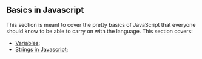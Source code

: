 ## Basics in Javascript

This section is meant to cover the pretty basics of JavaScript that everyone should know to be able to carry on with the language.
This section covers:
- [Variables](https://github.com/luizgdsmdev/Javascript-studies/blob/main/basics/variables/intro.md);
- [Strings in Javascript](https://github.com/luizgdsmdev/Javascript-studies/blob/main/basics/strings-in-javascript/intro.md);